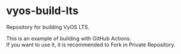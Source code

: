 # vyos-build-lts
Repository for building VyOS LTS.

This is an example of building with GitHub Actions.  
If you want to use it, it is recommended to Fork in Private Repository.  
